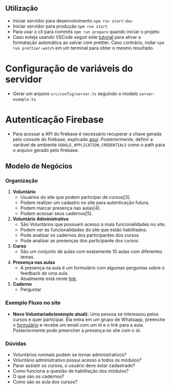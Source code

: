 ## Utilização

- Iniciar servidor para desenvolvimento `npm run start:dev`
- Iniciar servidor para produção `npm run start`
- Para usar o cli para commits `npm run prepare` quando iniciar o projeto
- Caso esteja usando VSCode seguir este [tutorial](https://khalilstemmler.com/blogs/tooling/prettier/) para ativar a formatação automática ao salvar com prettier. Caso contrário, rodar `npm run prettier-watch` em um terminal para obter o mesmo resultado.

# Configuração de variáveis do servidor

- Gerar um arquivo `src/config/server.ts` seguindo o modelo `server-example.ts`.

# Autenticação Firebase

- Para acessar a API do firebase é necessário recuperar a chave gerada pelo console do firebase, explicado [aqui](https://firebase.google.com/docs/admin/setup#linux-or-macos). Posteriormente, definir a variável de ambiente `GOOGLE_APPLICATION_CREDENTIALS` como o path para o arquivo gerado pelo firebase.

## Modelo de Negócios

### Organização

1. **Voluntário**
   - Usuários do site que podem participar de cursos[3].
   - Podem realizer um cadastro no site para autenticação futura.
   - Podem marcar presença nas aulas[4].
   - Podem acessar seus cadernos[5].
2. **Voluntário Administrativo**
   - São Voluntários que possuem acesso à mais funcionalidades no site.
   - Podem ver as funcionalidades do site que estão habilitados.
   - Pode analisar os cadernos dos participantes dos cursos
   - Pode analisar as presenças dos participante dos cursos
3. **Curso**
   - São um conjunto de aulas com exatamente 10 aulas com diferentes temas.
4. **Presença nas aulas**
   - A presença na aula é um formulário com algumas perguntas sobre o feedback de uma aula.
   - Atualmente está neste [link](https://www.jotform.com/form/220305634857658).
5. **Caderno**
   - Perguntar

### Exemplo Fluxo no site

- **Novo Voluntariado(exemplo atual):** Uma pessoa se interessou pelos cursos e quer participar. Ela entra em um grupo de Whatsapp, preenche o [formulário](https://form.jotform.com/220305437068653) e recebe um email com um id e o link para a aula. Posteriormente pode preencher a presença no site com o id.

### Dúvidas

- Voluntários normais podem se tornar administrativos?
- Voluntário administrativo possui acesso a todos os módulos?
- Parar assistir os cursos, o usuário deve estar cadastrado?
- Como funciona a questão de habilitação dos módulos?
- O que são os cadernos?
- Como são as aula dos cursos?
